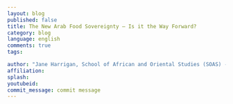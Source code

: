 ```yaml
---
layout: blog
published: false
title: The New Arab Food Sovereignty – Is it the Way Forward?
category: blog
language: english
comments: true
tags: 

author: "Jane Harrigan, School of African and Oriental Studies (SOAS) - University of London"
affiliation: 
splash: 
youtubeid: 
commit_message: commit message
---
```

